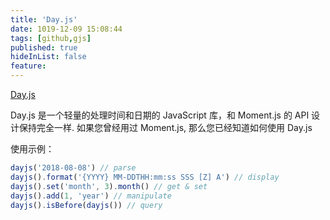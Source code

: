 ```yaml
---
title: 'Day.js'
date: 1019-12-09 15:08:44
tags: [github,gjs]
published: true
hideInList: false
feature: 
---
```

[Day.js](https://github.com/iamkun/dayjs)

Day.js 是一个轻量的处理时间和日期的 JavaScript 库，和 Moment.js 的 API 设计保持完全一样. 如果您曾经用过 Moment.js, 那么您已经知道如何使用 Day.js


<!-- more -->


使用示例：

```javascript
dayjs('2018-08-08') // parse
dayjs().format('{YYYY} MM-DDTHH:mm:ss SSS [Z] A') // display
dayjs().set('month', 3).month() // get & set
dayjs().add(1, 'year') // manipulate
dayjs().isBefore(dayjs()) // query
```